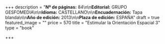 +++
description = "**Nº de páginas:** 84\n\n**Editorial:** GRUPO GESFOMEDIA\n\n**Idioma:** CASTELLANO\n\n**Encuadernación:** Tapa blanda\n\n**Año de edición:** 2013\n\n**Plaza de edición:** ESPAÑA"
draft = true
featured_image = ""
price = 570
title = "Estimular la Orientación Espacial 3"
type = "book"

+++
